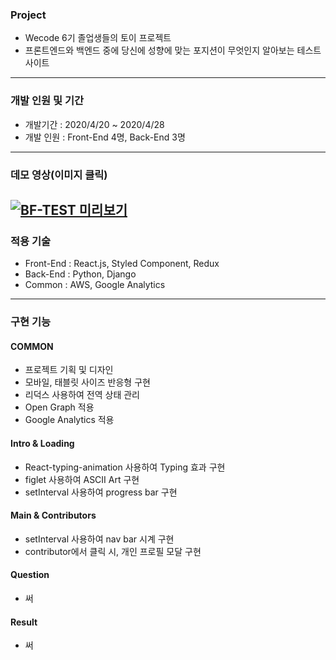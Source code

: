 ### Project

+ Wecode 6기 졸업생들의 토이 프로젝트
+ 프론트엔드와 백엔드 중에 당신에 성향에 맞는 포지션이 무엇인지 알아보는 테스트 사이트

---------

### 개발 인원 및 기간

+ 개발기간 : 2020/4/20 ~ 2020/4/28
+ 개발 인원 : Front-End 4명, Back-End 3명

---------

### 데모 영상(이미지 클릭)

[![BF-TEST 미리보기](https://images.velog.io/images/aerirang647/post/88e2b424-dc6d-40f9-b6bd-6ec52e9247b1/%E1%84%89%E1%85%B3%E1%84%8F%E1%85%B3%E1%84%85%E1%85%B5%E1%86%AB%E1%84%89%E1%85%A3%E1%86%BA%202020-03-22%20%E1%84%8B%E1%85%A9%E1%84%92%E1%85%AE%207.52.30.png)](https://vimeo.com/399385820)
---------

### 적용 기술

+ Front-End : React.js, Styled Component, Redux
+ Back-End : Python, Django
+ Common : AWS, Google Analytics

---------

### 구현 기능

#### COMMON
+ 프로젝트 기획 및 디자인
+ 모바일, 태블릿 사이즈 반응형 구현
+ 리덕스 사용하여 전역 상태 관리
+ Open Graph 적용
+ Google Analytics 적용

#### Intro & Loading
+ React-typing-animation 사용하여 Typing 효과 구현
+ figlet 사용하여 ASCII Art 구현
+ setInterval 사용하여 progress bar 구현

#### Main & Contributors
+ setInterval 사용하여 nav bar 시계 구현
+ contributor에서 클릭 시, 개인 프로필 모달 구현 

#### Question
+ 써

#### Result
+ 써


